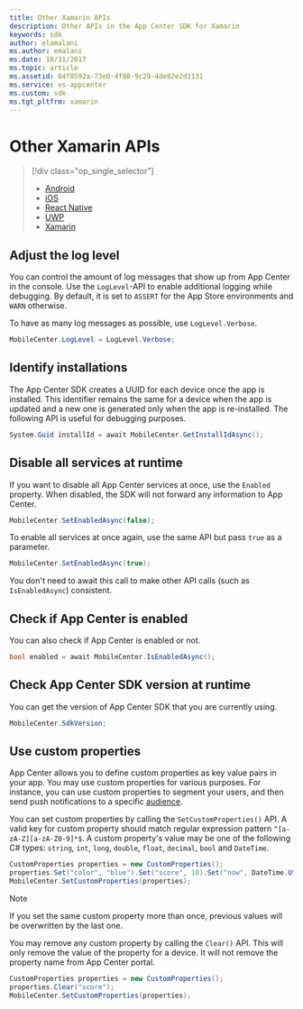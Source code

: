 ```yaml
---
title: Other Xamarin APIs
description: Other APIs in the App Center SDK for Xamarin
keywords: sdk
author: elamalani
ms.author: emalani
ms.date: 10/31/2017
ms.topic: article
ms.assetid: 64f8592a-73e0-4f08-9c29-4de82e2d1131
ms.service: vs-appcenter
ms.custom: sdk
ms.tgt_pltfrm: xamarin
---
```


# Other Xamarin APIs

> [!div class="op_single_selector"]
> * [Android](android.md)
> * [iOS](ios.md)
> * [React Native](react-native.md)
> * [UWP](uwp.md)
> * [Xamarin](xamarin.md)

## Adjust the log level

You can control the amount of log messages that show up from App Center in the console. Use the `LogLevel`-API to enable additional logging while debugging. By default, it is set to `ASSERT` for the App Store environments and `WARN` otherwise.

To have as many log messages as possible, use `LogLevel.Verbose`.

```csharp
MobileCenter.LogLevel = LogLevel.Verbose;
```

## Identify installations

The App Center SDK creates a UUID for each device once the app is installed. This identifier remains the same for a device when the app is updated and a new one is generated only when the app is re-installed. The following API is useful for debugging purposes.

```csharp
System.Guid installId = await MobileCenter.GetInstallIdAsync();
```

## Disable all services at runtime

If you want to disable all App Center services at once, use the `Enabled` property. When disabled, the SDK will not forward any information to App Center.

```csharp
MobileCenter.SetEnabledAsync(false);
```

To enable all services at once again, use the same API but pass `true` as a parameter.

```csharp
MobileCenter.SetEnabledAsync(true);
```

You don't need to await this call to make other API calls (such as `IsEnabledAsync`) consistent.

## Check if App Center is enabled

You can also check if App Center is enabled or not.

```csharp
bool enabled = await MobileCenter.IsEnabledAsync();
```

## Check App Center SDK version at runtime

You can get the version of App Center SDK that you are currently using.

```csharp
MobileCenter.SdkVersion;
```

## Use custom properties

App Center allows you to define custom properties as key value pairs in your app. You may use custom properties for various purposes. For instance, you can use custom properties to segment your users, and then send push notifications to a specific [audience](~/push/audiences.md).

You can set custom properties by calling the `SetCustomProperties()` API. A valid key for custom property should match regular expression pattern `^[a-zA-Z][a-zA-Z0-9]*$`. A custom property's value may be one of the following C# types: `string`, `int`, `long`, `double`, `float`, `decimal`, `bool` and `DateTime`.

```csharp
CustomProperties properties = new CustomProperties();
properties.Set("color", "blue").Set("score", 10).Set("now", DateTime.UtcNow);
MobileCenter.SetCustomProperties(properties);
```

> [!NOTE]
> If you set the same custom property more than once, previous values will be overwritten by the last one.

You may remove any custom property by calling the `Clear()` API. This will only remove the value of the property for a device. It will not remove the property name from App Center portal.

```csharp
CustomProperties properties = new CustomProperties();
properties.Clear("score");
MobileCenter.SetCustomProperties(properties);
```

